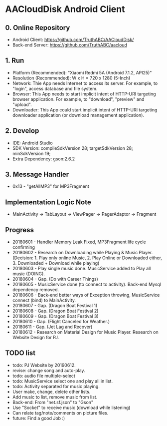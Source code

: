 # AACloudDisk Android Client

## 0. Online Repository
* Android Client: https://github.com/TruthABC/AACloudDisk/
* Back-end Server: https://github.com/TruthABC/aacloud

## 1. Run
* Platform (Recommended): "Xiaomi Redmi 5A (Android 7.1.2, API25)"
* Resolution (Recommended): W x H = 720 x 1280 (5-Inch)
* Network: Thie App needs Internet to access its server. For example, to "login", access database and file system.
* Browser: This App needs to start implicit intent of HTTP-URI targeting browser application. For example, to "download", "preview" and "upload".
* Downloader: This App could start implicit intent of HTTP-URI targeting downloader application (or download management application).

## 2. Develop
* IDE: Android Studio
* SDK Version: compileSdkVersion 28; targetSdkVersion 28; minSdkVersion 19;
* Extra Dependency: gson:2.6.2

## 3. Message Handler
* 0x13 - "getAllMP3" for MP3Fragment

## Implementation Logic Note
* MainActivity -> TabLayout -> ViewPager -> PagerAdaptor -> Fragment

## Progress
* 20180601 - Handler Memory Leak Fixed, MP3Fragment life cycle confirming
* 20180602 - Research on Downloading while Playing & Music Player. (Decision: 1. Play only online Music, 2. Play Online or Downloaded either, 3. Downloaded + Download while playing)
* 20180603 - Play single music done. MusicService added to Play all music (DOING).
* 20180604 - Gap. (Do with Career Things)
* 20180605 - MusicService done (to connect to activity). Back-end Mysql dependency removed.
* 20180606 - Back-end better ways of Exception throwing, MusicService connect (bind) to MainActivity.
* 20180607 - Gap. (Dragon Boat Festival 1)
* 20180608 - Gap. (Dragon Boat Festival 2)
* 20180609 - Gap. (Dragon Boat Festival 3)
* 20180610 - Gap. (Flight Canceled for Weather.)
* 20180611 - Gap. (Jet Lag and Recover)
* 20180612 - Research on Material Design for Music Player. Research on Website Design for PJ.

## TODO list
* todo: PJ Website by 20190612.
* revise: change song and auto-play.
* todo: audio file multiple-select
* todo: MusicService select one and play all in list.
* todo: Activity separated for music playing.
* User make, change, delete other lists.
* Add music to list, remove music from list.
* Back-end: From "net.sf.json" to "Gson"
* Use "Socket" to receive music (download while listening)
* Can relate tag/note/comments on picture files.
* future: Find a good Job :)
